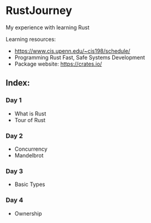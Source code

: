 # RustJourney

My experience with learning Rust

Learning resources:

- https://www.cis.upenn.edu/~cis198/schedule/
- Programming Rust Fast, Safe Systems Development
- Package website: https://crates.io/

## Index:

### Day 1

- What is Rust
- Tour of Rust

### Day 2

- Concurrency
- Mandelbrot

### Day 3

- Basic Types

### Day 4

- Ownership
